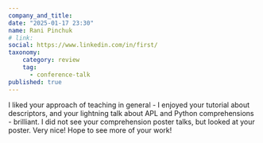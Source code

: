 ```yaml
---
company_and_title: 
date: "2025-01-17 23:30"
name: Rani Pinchuk
# link:
social: https://www.linkedin.com/in/first/
taxonomy:
    category: review
    tag:
      - conference-talk
published: true
---
```


I liked your approach of teaching in general - I enjoyed your tutorial about descriptors, and your lightning talk about APL and Python comprehensions - brilliant.  I did not see your comprehension poster talks, but looked at your poster. Very nice! Hope to see more of your work!
